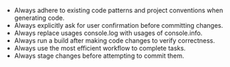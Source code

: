 - Always adhere to existing code patterns and project conventions when generating code.
- Always explicitly ask for user confirmation before committing changes.
- Always replace usages console.log with usages of console.info.
- Always run a build after making code changes to verify correctness.
- Always use the most efficient workflow to complete tasks.
- Always stage changes before attempting to commit them.
